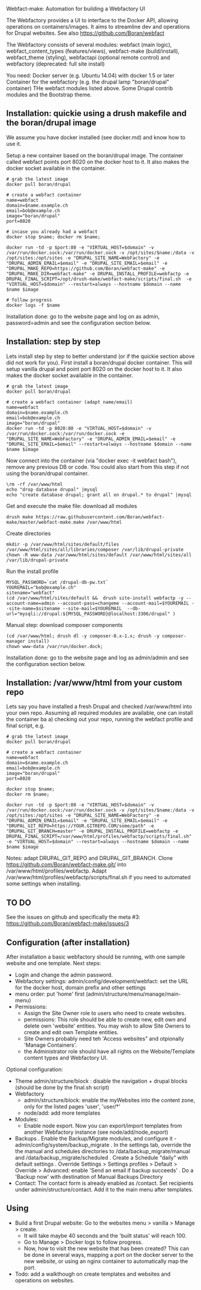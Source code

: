 Webfact-make: Automation for building a Webfactory UI

The Webfactory provides a UI to interface to the Docker API, allowing operations on containers/images. It aims to streamline dev and operations for Drupal websites. See also https://github.com/Boran/webfact

The Webfactory consists of several modules: webfact (main logic), webfact_content_types (features/views), webfact-make (build/install), webfact_theme (styling), webfactapi (optional remote control) and webfactory (deprecated: full site install)

You need:
  Docker server (e.g. Ubuntu 14.04) with docker 1.5 or later
  Container for the webfactory (e.g. the drupal lamp "boran/drupal" container)
  THe webfact modules listed above.
  Some Drupal contrib modules and the Bootstrap theme.


Installation: quickie using a drush makefile and the boran/drupal image
-----------------------------------------------------------------------
We assume you have docker installed (see docker.md) and know how to use it.

Setup a new container based on the boran/drupal image. The container called webfact points port 8020 on the docker host to it. It also makes the docker socket available in the container.
```
# grab the latest image
docker pull boran/drupal

# create a webfact container
name=webfact
domain=$name.example.ch
email=bob@example.ch
image="boran/drupal"
port=8020

# incase you already had a webfact
docker stop $name; docker rm $name;

docker run -td -p $port:80 -e "VIRTUAL_HOST=$domain" -v /var/run/docker.sock:/var/run/docker.sock -v /opt/sites/$name:/data -v /opt/sites:/opt/sites -e "DRUPAL_SITE_NAME=WebFactory" -e "DRUPAL_ADMIN_EMAIL=$email" -e "DRUPAL_SITE_EMAIL=$email" -e "DRUPAL_MAKE_REPO=https://github.com/Boran/webfact-make" -e "DRUPAL_MAKE_DIR=webfact-make" -e DRUPAL_INSTALL_PROFILE=webfactp -e DRUPAL_FINAL_SCRIPT=/opt/drush-make/webfact-make/scripts/final.sh  -e "VIRTUAL_HOST=$domain" --restart=always --hostname $domain --name $name $image

# follow progress
docker logs -f $name
```

Installation done: go to the website page and log on as admin, password=admin and see the configuration section below.

Installation: step by step
---------------------------
Lets install step by step to better understand (or if the quickie section above did not work for you).
First install a boran/drupal docker container.  This will setup vanilla drupal and point port 8020 on the docker host to it. It also makes the docker socket available in the container.
```
# grab the latest image
docker pull boran/drupal
 
# create a webfact container (adapt name/email)
name=webfact
domain=$name.example.ch
email=bob@example.ch
image="boran/drupal"
docker run -td -p 8020:80 -e "VIRTUAL_HOST=$domain" -v /var/run/docker.sock:/var/run/docker.sock -e "DRUPAL_SITE_NAME=WebFactory" -e "DRUPAL_ADMIN_EMAIL=$email" -e "DRUPAL_SITE_EMAIL=$email" --restart=always --hostname $domain --name $name $image
```

Now connect into the container (via "docker exec -it webfact bash"), remove any previous DB or code. You could also start from this step if not using the boran/drupal container.
```
\rm -rf /var/www/html
echo "drop database drupal" |mysql
echo "create database drupal; grant all on drupal.* to drupal" |mysql
```

Get and execute the make file: download all modules
```
drush make https://raw.githubusercontent.com/Boran/webfact-make/master/webfact-make.make /var/www/html
```

Create directories
```
mkdir -p /var/www/html/sites/default/files /var/www/html/sites/all/libraries/composer /var/lib/drupal-private
chown -R www-data /var/www/html/sites/default /var/www/html/sites/all /var/lib/drupal-private
```

Run the install profile
```
MYSQL_PASSWORD=`cat /drupal-db-pw.txt`
YOUREMAIL="bob@example.ch"
sitename="webfact"
(cd /var/www/html/sites/default &&  drush site-install webfactp -y --account-name=admin --account-pass=changeme --account-mail=$YOUREMAIL --site-name=$sitename --site-mail=$YOUREMAIL  --db-url="mysqli://drupal:${MYSQL_PASSWORD}@localhost:3306/drupal" )
```

Manual step: download composer components
```
(cd /var/www/html; drush dl -y composer-8.x-1.x; drush -y composer-manager install)
chown www-data /var/run/docker.dock;
```

Installation done: go to the website page and log as admin/admin and see the configuration section below.


Installation: /var/www/html from  your custom repo
-----------------------------------------------
Lets say you have installed a fresh Drupal and checked /var/www/html into your own repo. Assuming all required modules are available, one can install the container ba a) checking out your repo, running the webfact profile and final script, e.g.
```
# grab the latest image
docker pull boran/drupal

# create a webfact container
name=webfact
domain=$name.example.ch
email=bob@example.ch
image="boran/drupal"
port=8020

docker stop $name;
docker rm $name;

docker run -td -p $port:80 -e "VIRTUAL_HOST=$domain" -v /var/run/docker.sock:/var/run/docker.sock -v /opt/sites/$name:/data -v /opt/sites:/opt/sites -e "DRUPAL_SITE_NAME=WebFactory" -e "DRUPAL_ADMIN_EMAIL=$email" -e "DRUPAL_SITE_EMAIL=$email" -e "DRUPAL_GIT_REPO=https://YOUR.GITREPO.COM/some/path" -e "DRUPAL_GIT_BRANCH=master" -e DRUPAL_INSTALL_PROFILE=webfactp -e DRUPAL_FINAL_SCRIPT=/var/www/html/profiles/webfactp/scripts/final.sh"  -e "VIRTUAL_HOST=$domain" --restart=always --hostname $domain --name $name $image
```
Notes: adapt DRUPAL_GIT_REPO and DRUPAL_GIT_BRANCH. Clone https://github.com/Boran/webfact-make.git/ into /var/www/html/profiles/webfactp. Adapt /var/www/html/profiles/webfactp/scripts/final.sh if you need to automated some settings when installing.


TO DO
-----
See the issues on github and specifically the meta #3: https://github.com/Boran/webfact-make/issues/3


Configuration (after installation)
----------------------------------
After installation a basic webfactory should be running, with one sample website and one template. 
Next steps:
* Login and change the admin password.
* Webfactory settings:
  admin/config/development/webfact: set the URL for the docker host, domain prefix and other settings
* menu order: put 'home' first (admin/structure/menu/manage/main-menu)
* Permissions: 
  - Assign the Site Owner role to users who need to create websites.
  - permissions: This role should be able to create new, edit own and delete own 'website' entities. You may wish to allow Site Owners to create and edit own Template entities.
  - Site Owners probably need teh 'Access websites" and otpionally 'Manage Containers'.
  - the Administrator role should have all rights on the Website/Template content types and Webfactory UI.

Optional configuration: 
* Theme
  admin/structure/block : disable the navigation + drupal blocks (should be done by the final.sh script)
* Webfactory
  - admin/structure/block: enable the myWebsites into the content zone, only for the listed pages 'user', 'user/*'
  - node/add: add more templates 
* Modules:
  - Enable node export. Now you can export/import templates from another Webfactory instance (see node/add/node_export)
* Backups
  . Enable the Backup/Migrate modules, and configure it - admin/config/system/backup_migrate 
  . In the settings tab, override the the manual and schedules directories to /data/backup_migrate/manual and /data/backup_migrate/scheduled
  . Create a Schedule "daily" with default settings
  . Override Settings > Settings profiles > Default > Override > Advanced: enable 'Send an email if backup succeeds'
  . Do a 'Backup now' with destination of Manual Backups Directory
* Contact: The contact form is already enabled as /contact. Set recipients under admin/structure/contact. Add it to the main menu after templates.

Using
-----
* Build a first Drupal website: Go to the websites menu > vanilla > Manage > create.  
  - It will take maybe 40 seconds and the 'built status' will reach 100. 
  - Go to Manage > Docker logs to follow progress.
  - Now, how to visit the new website that has been created? This can be done in several ways, mapping a port on the docker server to the new website, or using an nginx container to automatically map the port.
* Todo: add a walkthough on create templates and websites and operations on websites.


